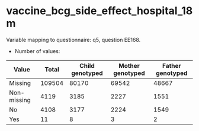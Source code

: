 # vaccine_bcg_side_effect_hospital_18m
Variable mapping to questionnaire: q5, question EE168.
- Number of values:

| Value | Total | Child genotyped | Mother genotyped | Father genotyped |
| ----- | ----- | --------------- | ---------------- | ---------------- |
| Missing | 109504 | 80170 | 69542 | 48667 |
| Non-missing | 4119 | 3185 | 2227 | 1551 |
| No | 4108 | 3177 | 2224 |1549 |
| Yes | 11 | 8 | 3 |2 |



